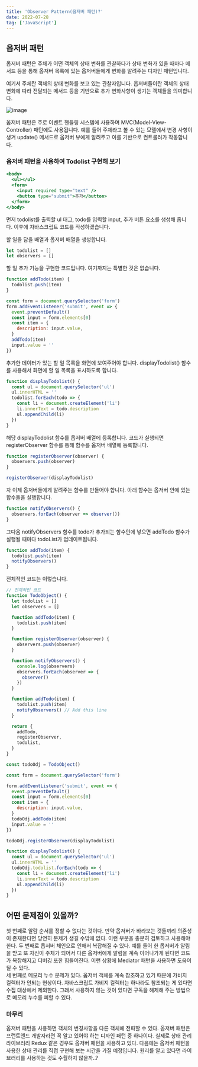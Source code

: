 ```yaml
---
title: 'Observer Pattern(옵저버 패턴)?'
date: 2022-07-28
tag: ['JavaScript']
---
```


## 옵저버 패턴

옵저버 패턴은 주체가 어떤 객체의 상태 변화를 관찰하다가 상태 변화가 있을 때마다 메서드 등을 통해 옵저버 목록에 있는 옵저버들에게 변화를 알려주는 디자인 패턴입니다.

여기서 주체란 객체의 상태 변화를 보고 있는 관찰자입니다. 옵저버들이란 객체의 상태 변화에 따라 전달되는 메서드 등을 기반으로 추가 변화사항이 생기는 객체들을 의미합니다.

![image](https://user-images.githubusercontent.com/52567149/181366547-0bb6c6e2-6380-4a5c-a982-be5ea8cae5e0.png)

옵저버 패턴은 주로 이벤트 핸들링 시스템에 사용하며 MVC(Model-View-Controller) 패턴에도 사용됩니다. 예를 들어 주체라고 볼 수 있는 모델에서 변경 사항이 생겨 update() 메서드로 옵저버 뷰에게 알려주고 이를 기반으로 컨트롤러가 작동합니다.

### 옵저버 패턴을 사용하여 Todolist 구현해 보기

```jsx
<body>
  <ul></ul>
  <form>
    <input required type="text" />
    <button type="submit">추가</button>
  </form>
</body>
```

먼저 todolist를 출력할 ul 태그, todo를 입력할 input, 추가 버튼 요소를 생성해 줍니다. 이후에 자바스크립트 코드를 작성하겠습니다.

할 일을 담을 배열과 옵저버 배열을 생성합니다.

```jsx
let todolist = []
let observers = []
```

할 일 추가 기능을 구현한 코드입니다. 여기까지는 특별한 것은 없습니다.

```jsx
function addTodo(item) {
  todolist.push(item)
}

const form = document.querySelector('form')
form.addEventListener('submit', event => {
  event.preventDefault()
  const input = form.elements[0]
  const item = {
    description: input.value,
  }
  addTodo(item)
  input.value = ''
})
```

추가한 데이터가 있는 할 일 목록을 화면에 보여주어야 합니다. displayTodolist() 함수를 사용해서 화면에 할 일 목록을 표시하도록 합니다.

```jsx
function displayTodolist() {
  const ul = document.querySelector('ul')
  ul.innerHTML = ''
  todolist.forEach(todo => {
    const li = document.createElement('li')
    li.innerText = todo.description
    ul.appendChild(li)
  })
}
```

해당 displayTodolist 함수를 옵저버 배열에 등록합니다. 코드가 실행되면 registerObserver 함수를 통해 함수를 옵저버 배열에 등록합니다.

```jsx
function registerObserver(observer) {
  observers.push(observer)
}

registerObserver(displayTodolist)
```

자 이제 옵저버들에게 알려주는 함수를 만들어야 합니다. 아래 함수는 옵저버 안에 있는 함수들을 실행합니다.

```jsx
function notifyObservers() {
  observers.forEach(observer => observer())
}
```

그다음 notifyObservers 함수를 todo가 추가되는 함수인에 넣으면 addTodo 함수가 실행될 때마다 todoList가 업데이트됩니다.

```jsx
function addTodo(item) {
  todolist.push(item)
  notifyObservers()
}
```

전체적인 코드는 이렇습니다.

```jsx
// 전체적인 코드
function TodoObject() {
  let todolist = []
  let observers = []

  function addTodo(item) {
    todolist.push(item)
  }

  function registerObserver(observer) {
    observers.push(observer)
  }

  function notifyObservers() {
    console.log(observers)
    observers.forEach(observer => {
      observer()
    })
  }

  function addTodo(item) {
    todolist.push(item)
    notifyObservers() // Add this line
  }

  return {
    addTodo,
    registerObserver,
    todolist,
  }
}

const todoOdj = TodoObject()

const form = document.querySelector('form')

form.addEventListener('submit', event => {
  event.preventDefault()
  const input = form.elements[0]
  const item = {
    description: input.value,
  }
  todoOdj.addTodo(item)
  input.value = ''
})

todoOdj.registerObserver(displayTodolist)

function displayTodolist() {
  const ul = document.querySelector('ul')
  ul.innerHTML = ''
  todoOdj.todolist.forEach(todo => {
    const li = document.createElement('li')
    li.innerText = todo.description
    ul.appendChild(li)
  })
}
```

## 어떤 문제점이 있을까?

첫 번째로 알람 순서를 정할 수 없다는 것이다. 만약 옵저버가 바라보는 것들끼리 의존성이 존재한다면 당연히 문제가 생길 수밖에 없다. 이런 부분을 충분히 검토하고 사용해야 한다. 두 번째로 옵저버 체인으로 인해서 복잡해질 수 있다. 예를 들어 한 옵저버가 알림을 받고 또 자신이 주체가 되어서 다른 옵저버에게 알림을 계속 이어나가게 된다면 코드가 복잡해지고 디버깅 또한 힘들어진다. 이런 상황에 Mediator 패턴을 사용하면 도움이 될 수 있다.  
세 번째로 메모리 누수 문제가 있다. 옵저버 객체를 계속 참조하고 있기 때문에 가비지 컬렉터가 안되는 현상이다. 자바스크립트 가비지 컬렉터는 하나라도 참조되는 게 있다면 수집 대상에서 제외한다. 그래서 사용하지 않는 것이 있다면 구독을 해제해 주는 방법으로 메모리 누수를 피할 수 있다.

### 마무리

옵저버 패턴을 사용하면 객체의 변경사항을 다른 객체에 전파할 수 있다. 옵저버 패턴은 프런트엔드 개발자라면 꼭 알고 있어야 하는 디자인 패턴 중 하나이다. 실제로 상태 관리 라이브러리 Redux 같은 경우도 옵저버 패턴을 사용하고 있다. 다음에는 옵저버 패턴을 사용한 상태 관리를 직접 구현해 보는 시간을 가질 예정입니다. 원리를 알고 있다면 라이브러리를 사용하는 것도 수월하지 않을까..?

